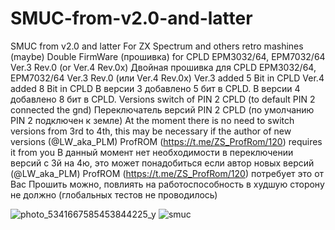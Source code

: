 # SMUC-from-v2.0-and-latter

SMUC from v2.0 and latter
For ZX Spectrum and others retro mashines (maybe) 
Double FirmWare (прошивка) for CPLD EPM3032/64, EPM7032/64 Ver.3 Rev.0 (or Ver.4 Rev.0x)
Двойная прошивка для CPLD EPM3032/64, EPM7032/64 Ver.3 Rev.0 (или Ver.4 Rev.0x)
Ver.3 added 5 Bit in CPLD
Ver.4 added 8 Bit in CPLD
В версии 3 добавлено 5 бит в CPLD.
В версии 4 добавлено 8 бит в CPLD.
Versions switch of PIN 2 CPLD (to default PIN 2 connected the gnd)
Переключатель версий PIN 2 CPLD (по умолчанию PIN 2 подключен к земле)
At the moment there is no need to switch versions from 3rd to 4th, this may be necessary if the author of new versions (@LW_aka_PLM) ProfROM (https://t.me/ZS_ProfRom/120) requires it from you
В данный момент нет необходимости в переключении версий с 3й на 4ю, это может понадобиться если автор новых версий (@LW_aka_PLM) ProfROM (https://t.me/ZS_ProfRom/120) потребует это от Вас
Прошить можно, повлиять на работоспособность в худшую сторону не должно (глобальных тестов не проводилось)


![photo_5341667585453844225_y](https://github.com/user-attachments/assets/cca05ec9-b649-41d8-9829-ed1a59feef68)
![smuc](https://github.com/user-attachments/assets/85ed2a83-495f-4218-b6f5-9f5989b8fc08)
